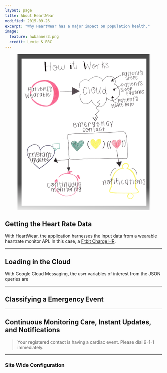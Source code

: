 ```yaml
---
layout: page
title: About HeartWear
modified: 2015-09-26
excerpt: "Why HeartWear has a major impact on population health."
image:
  feature: hwbanner3.png
  credit: Lexie & RRC
---
```



<figure>
	<img src="/images/concept_map1.png">
</figure>

## Getting the Heart Rate Data

With HeartWear, the application harnesses the input data from a wearable heartrate monitor API.  In this case, a [Fitbit Charge HR](https://www.fitbit.com/chargehr).

---

## Loading in the Cloud


With Google Cloud Messaging, the user variables of interest from the JSON queries are 


---

## Classifying a Emergency Event


---

## Continuous Monitoring Care, Instant Updates, and Notifications






> Your registered contact is having a cardiac event.  Please dial 9-1-1 immediately.


---

### Site Wide Configuration


